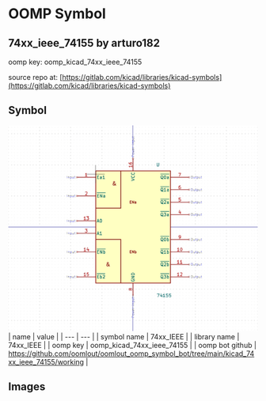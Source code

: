 # OOMP Symbol  
## 74xx_ieee_74155  by arturo182  
  
oomp key: oomp_kicad_74xx_ieee_74155  
  
source repo at: [https://gitlab.com/kicad/libraries/kicad-symbols](https://gitlab.com/kicad/libraries/kicad-symbols)  
## Symbol  
  
[![working.png](working_600.png)](working.png)  
| name | value | 
| --- | --- | 
| symbol name | 74xx_IEEE | 
| library name | 74xx_IEEE | 
| oomp key | oomp_kicad_74xx_ieee_74155 | 
| oomp bot github | https://github.com/oomlout/oomlout_oomp_symbol_bot/tree/main/kicad_74xx_ieee_74155/working | 
## Images  

